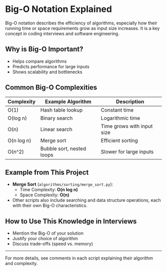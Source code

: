 # Big-O Notation Explained

Big-O notation describes the efficiency of algorithms, especially how their running time or space requirements grow as input size increases. It is a key concept in coding interviews and software engineering.

## Why is Big-O Important?
- Helps compare algorithms
- Predicts performance for large inputs
- Shows scalability and bottlenecks

## Common Big-O Complexities
| Complexity   | Example Algorithm         | Description                       |
|-------------|--------------------------|-----------------------------------|
| O(1)        | Hash table lookup        | Constant time                     |
| O(log n)    | Binary search            | Logarithmic time                  |
| O(n)        | Linear search            | Time grows with input size        |
| O(n log n)  | Merge sort               | Efficient sorting                 |
| O(n^2)      | Bubble sort, nested loops| Slower for large inputs           |

## Example from This Project
- **Merge Sort** (`algorithms/sorting/merge_sort.py`):
  - Time Complexity: **O(n log n)**
  - Space Complexity: **O(n)**
- Other scripts also include searching and data structure operations, each with their own Big-O characteristics.

## How to Use This Knowledge in Interviews
- Mention the Big-O of your solution
- Justify your choice of algorithm
- Discuss trade-offs (speed vs. memory)

---
For more details, see comments in each script explaining their algorithm and complexity.
